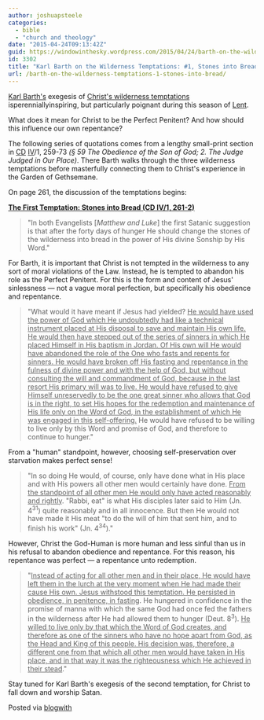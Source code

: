 ```yaml
---
author: joshuapsteele
categories:
  - bible
  - "church and theology"
date: "2015-04-24T09:13:42Z"
guid: https://windowinthesky.wordpress.com/2015/04/24/barth-on-the-wilderness-temptations-1-stones-into-bread/
id: 3302
title: "Karl Barth on the Wilderness Temptations: #1, Stones into Bread"
url: /barth-on-the-wilderness-temptations-1-stones-into-bread/
---
```


[Karl Barth's](http://en.wikipedia.org/wiki/Karl_Barth) exegesis of [Christ's wilderness temptations](http://postbarthian.com/2013/07/17/karl-barth-on-the-temptation-of-jesus-in-the-wilderness/) isperenniallyinspiring, but particularly poignant during this season of [Lent](http://en.wikipedia.org/wiki/Lent).

What does it mean for Christ to be the Perfect Penitent? And how should this influence our own repentance?

[](http://postbarthian.com/2013/07/17/karl-barth-on-the-temptation-of-jesus-in-the-wilderness/)

The following series of quotations comes from a lengthy small-print section in [CD](http://en.wikipedia.org/wiki/Church_Dogmatics) [IV](http://www.foundationrt.org/outlines/Barth_Dogmatics_Volume_IV.pdf)/1, 259-73 *(§ 59 The Obedience of the Son of God; 2. The Judge Judged in Our Place)*. There Barth walks through the three wilderness temptations before masterfully connecting them to Christ's experience in the Garden of Gethsemane.

On page 261, the discussion of the temptations begins:

**<u>The First Temptation: Stones into Bread (CD IV/1, 261-2)</u>**

> "In both Evangelists \[*Matthew and Luke*\] the first Satanic suggestion is that after the forty days of hunger He should change the stones of the wilderness into bread in the power of His divine Sonship by His Word."

For Barth, it is important that Christ is not tempted in the wilderness to any sort of moral violations of the Law. Instead, he is tempted to abandon his role as the Perfect Penitent. For this is the form and content of Jesus' sinlessness — not a vague moral perfection, but specifically his obedience and repentance.

> "What would it have meant if Jesus had yielded? <u>He would have used the power of God which He undoubtedly had like a technical instrument placed at His disposal to save and maintain His own life. He would then have stepped out of the series of sinners in which He placed Himself in His baptism in Jordan. Of His own will He would have abandoned the role of the One who fasts and repents for sinners. He would have broken off His fasting and repentance in the fulness of divine power and with the help of God, but without consulting the will and commandment of God, because in the last resort His primary will was to live. He would have refused to give Himself unreservedly to be the one great sinner who allows that God is in the right, to set His hopes for the redemption and maintenance of His life only on the Word of God, in the establishment of which He was engaged in this self-offering.</u> He would have refused to be willing to live only by this Word and promise of God, and therefore to continue to hunger."

From a "human" standpoint, however, choosing self-preservation over starvation makes perfect sense!

> "In so doing He would, of course, only have done what in His place and with His powers all other men would certainly have done. <u>From the standpoint of all other men He would only have acted reasonably and rightly</u>. "Rabbi, eat" is what His disciples later said to Him (Jn. 4<sup>31</sup>) quite reasonably and in all innocence. But then He would not have made it His meat "to do the will of him that sent him, and to finish his work" (Jn. 4<sup>34</sup>)."

However, Christ the God-Human is more human and less sinful than us in his refusal to abandon obedience and repentance. For this reason, his repentance was perfect — a repentance unto redemption.

> "<u>Instead of acting for all other men and in their place, He would have left them in the lurch at the very moment when He had made their cause His own. Jesus withstood this temptation. He persisted in obedience, in penitence, in fasting</u>. He hungered in confidence in the promise of manna with which the same God had once fed the fathers in the wilderness after He had allowed them to hunger (Deut. 8<sup>3</sup>). <u>He willed to live only by that which the Word of God creates, and therefore as one of the sinners who have no hope apart from God, as the Head and King of this people. His decision was, therefore, a different one from that which all other men would have taken in His place, and in that way it was the righteousness which He achieved in their stead</u>."

Stay tuned for Karl Barth's exegesis of the second temptation, for Christ to fall down and worship Satan.

Posted via [blogwith](http://blogwith.co)